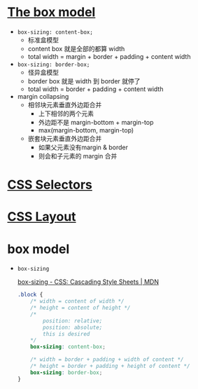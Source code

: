 # [The box model](https://developer.mozilla.org/en-US/docs/Learn/CSS/Building_blocks/The_box_model)

- `box-sizing: content-box;`
    - 标准盒模型
    - content box 就是全部的都算 width
    - total width = margin + border + padding + content width
- `box-sizing: border-box;`
    - 怪异盒模型
    - border box 就是 width 到 border 就停了
    - total width = border + padding + content width
- margin collapsing
    - 相邻块元素垂直外边距合并
        - 上下相邻的两个元素
        - 外边距不是 margin-bottom + margin-top
        - max(margin-bottom, margin-top)
    - 嵌套块元素垂直外边距合并
        - 如果父元素没有margin & border
        - 则会和子元素的 margin 合并

# [CSS Selectors](https://developer.mozilla.org/en-US/docs/Learn/CSS/Building_blocks/Selectors)

# [CSS Layout](https://developer.mozilla.org/en-US/docs/Learn/CSS/CSS_layout)

# box model

- `box-sizing`
    
    [box-sizing - CSS: Cascading Style Sheets | MDN](https://developer.mozilla.org/en-US/docs/Web/CSS/box-sizing)
    
    ```css
    .block {
    	/* width = content of width */
    	/* height = content of height */
    	/* 
    		position: relative; 
    		position: absolute; 
    		this is desired 
    	*/
    	box-sizing: content-box;
    
    	/* width = border + padding + width of content */
    	/* height = border + padding + height of content */
    	box-sizing: border-box;
    }
    ```